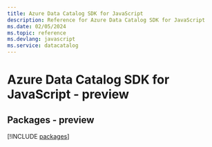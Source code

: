```yaml
---
title: Azure Data Catalog SDK for JavaScript
description: Reference for Azure Data Catalog SDK for JavaScript
ms.date: 02/05/2024
ms.topic: reference
ms.devlang: javascript
ms.service: datacatalog
---
```

# Azure Data Catalog SDK for JavaScript - preview
## Packages - preview
[!INCLUDE [packages](data-catalog-index.md)]